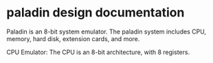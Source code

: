 # paladin design documentation

Paladin is an 8-bit system emulator. The paladin system includes CPU, memory, hard disk, extension cards, and more.

CPU Emulator:
The CPU is an 8-bit architecture, with 8 registers. 



